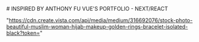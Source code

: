 # INSPIRED BY ANTHONY FU VUE'S PORTFOLIO - NEXT/REACT

"https://cdn.create.vista.com/api/media/medium/316692076/stock-photo-beautiful-muslim-woman-hijab-makeup-golden-rings-bracelet-isolated-black?token="